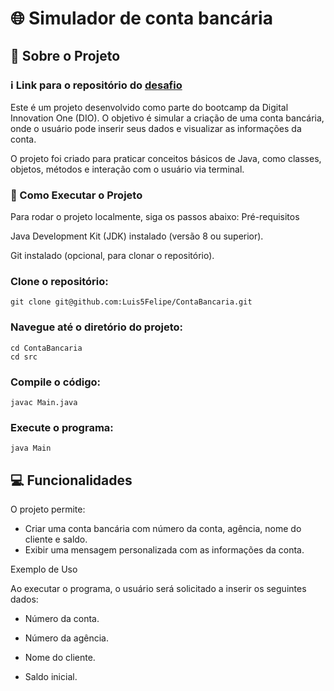 # :globe_with_meridians: Simulador de conta bancária

## :information_desk_person: Sobre o Projeto

### :information_source: Link para o repositório do [desafio](https://github.com/digitalinnovationone/trilha-java-basico/tree/main/desafios/sintaxe)

Este é um projeto desenvolvido como parte do bootcamp da Digital Innovation One (DIO). O objetivo é simular a criação de uma conta bancária, onde o usuário pode inserir seus dados e visualizar as informações da conta.

O projeto foi criado para praticar conceitos básicos de Java, como classes, objetos, métodos e interação com o usuário via terminal.

### :rocket: Como Executar o Projeto

Para rodar o projeto localmente, siga os passos abaixo:
Pré-requisitos

Java Development Kit (JDK) instalado (versão 8 ou superior).

Git instalado (opcional, para clonar o repositório).

### Clone o repositório:

```
git clone git@github.com:Luis5Felipe/ContaBancaria.git
```

### Navegue até o diretório do projeto:

```
cd ContaBancaria
cd src
```

### Compile o código:

```
javac Main.java
```

### Execute o programa:

```
java Main
```
## :computer: Funcionalidades

O projeto permite:

- Criar uma conta bancária com número da conta, agência, nome do cliente e saldo.
- Exibir uma mensagem personalizada com as informações da conta.

Exemplo de Uso

Ao executar o programa, o usuário será solicitado a inserir os seguintes dados:

 - Número da conta.

 - Número da agência.

 - Nome do cliente.

 - Saldo inicial.